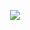 <p align="center">
<img src=https://tenor.com/view/your-turn-to-die-haylien-hayli-sou-yttd-yttd-gif-12938298085182265480/>
</p>
